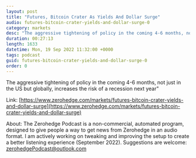 ```yaml
---
layout: post
title: "Futures, Bitcoin Crater As Yields And Dollar Surge"
audio: futures-bitcoin-crater-yields-and-dollar-surge-0
category: markets
desc: "The aggressive tightening of policy in the coming 4-6 months, not just in the US but globally, increases the risk of a recession next year&quot;"
duration: 00:27:13
length: 1633
datetime: Mon, 19 Sep 2022 11:32:00 +0000
tags: podcast
guid: futures-bitcoin-crater-yields-and-dollar-surge-0
order: 0
---
```

The aggressive tightening of policy in the coming 4-6 months, not just in the US but globally, increases the risk of a recession next year&quot;

Link: [https://www.zerohedge.com/markets/futures-bitcoin-crater-yields-and-dollar-surge](https://www.zerohedge.com/markets/futures-bitcoin-crater-yields-and-dollar-surge)

About: The Zerohedge Podcast is a non-commercial, automated program, designed to give people a way to get news from Zerohedge in an audio format.  I am actively working on tweaking and improving the setup to create a better listening experience (September 2022).  Suggestions are welcome: [zerohedgePodcast@outlook.com](mailto:zerohedgePodcast@outlook.com)